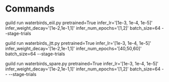 # Commands

guild run waterbirds_eiil.py pretrained=True infer_lr='[1e-3, 1e-4, 1e-5]' infer_weight_decay='[1e-2,1e-1,1]' infer_num_epochs='[1,2]' batch_size=64 --stage-trials

guild run waterbirds_jtt.py pretrained=True infer_lr='[1e-3, 1e-4, 1e-5]' infer_weight_decay='[1e-2,1e-1,1]' infer_num_epochs='[40,50,60]' batch_size=64 --stage-trials

guild run waterbirds_spare.py pretrained=True infer_lr='[1e-3, 1e-4, 1e-5]' infer_weight_decay='[1e-2,1e-1,1]' infer_num_epochs='[1,2]' batch_size=64 -- --stage-trials